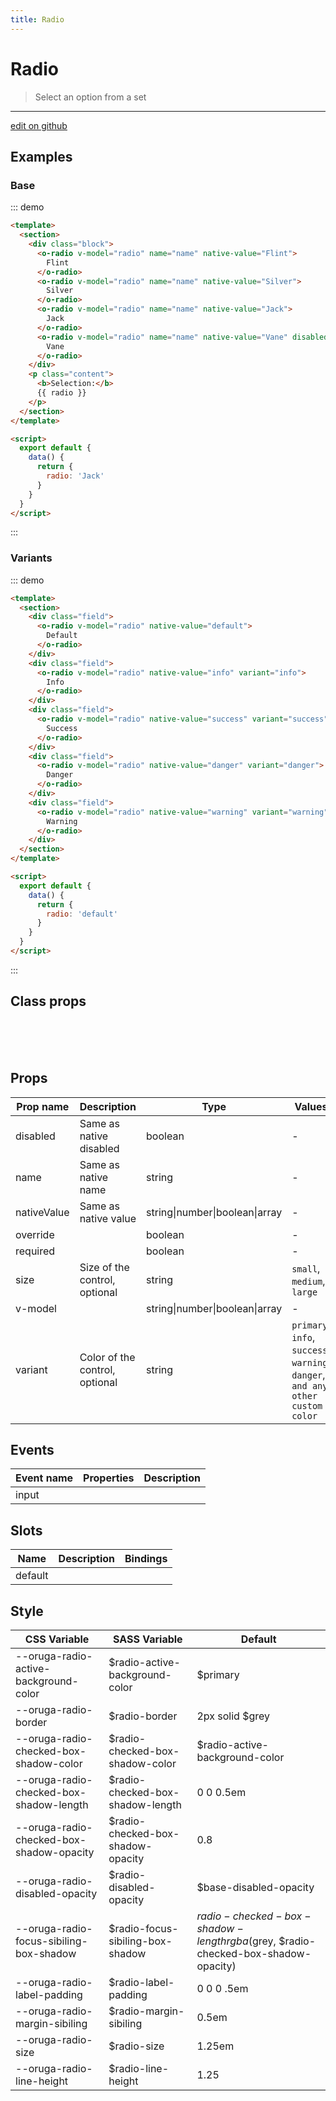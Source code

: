 ```yaml
---
title: Radio
---
```


# Radio

> Select an option from a set

---

<a href="https://github.com/oruga-ui/oruga/edit/develop/packages/docs/../oruga/src/components/radio/examples/Radio.md" class="docgen-edit-link">edit on github</a>

## Examples

### Base

::: demo

```html
<template>
  <section>
    <div class="block">
      <o-radio v-model="radio" name="name" native-value="Flint">
        Flint
      </o-radio>
      <o-radio v-model="radio" name="name" native-value="Silver">
        Silver
      </o-radio>
      <o-radio v-model="radio" name="name" native-value="Jack">
        Jack
      </o-radio>
      <o-radio v-model="radio" name="name" native-value="Vane" disabled>
        Vane
      </o-radio>
    </div>
    <p class="content">
      <b>Selection:</b>
      {{ radio }}
    </p>
  </section>
</template>

<script>
  export default {
    data() {
      return {
        radio: 'Jack'
      }
    }
  }
</script>
```

:::

### Variants

::: demo

```html
<template>
  <section>
    <div class="field">
      <o-radio v-model="radio" native-value="default">
        Default
      </o-radio>
    </div>
    <div class="field">
      <o-radio v-model="radio" native-value="info" variant="info">
        Info
      </o-radio>
    </div>
    <div class="field">
      <o-radio v-model="radio" native-value="success" variant="success">
        Success
      </o-radio>
    </div>
    <div class="field">
      <o-radio v-model="radio" native-value="danger" variant="danger">
        Danger
      </o-radio>
    </div>
    <div class="field">
      <o-radio v-model="radio" native-value="warning" variant="warning">
        Warning
      </o-radio>
    </div>
  </section>
</template>

<script>
  export default {
    data() {
      return {
        radio: 'default'
      }
    }
  }
</script>
```

:::

## Class props

<br />
<template>
  <div class="field">
    <doc-wrapper>
      <template v-slot:default="s">
        <o-radio v-model="s.checkbox" native-value="default" v-bind="s">Radio</o-radio>
      </template>
    </doc-wrapper>
    <inspector :inspectData="inspectData"></inspector>
  </div>
</template>

<script>

export default {
  data() {
    return {
      inspectData: [
        {
          class: 'rootClass',
          description : 'Class of the root element'
        },
        {
          class: 'labelClass',
          description : 'Class of the radio label'
        },
        {
          class: 'checkClass',
          description : 'Class of the native radio element'
        },
        {
          class: 'checkedClass',
          description : 'Class of the root element when checked',
          action: (cmp) => {
            cmp.data.checkbox = 'default';
          }
        },
        {
          class: 'checkCheckedClass',
          description : 'Class of the native radio element when checked',
          action: (cmp) => {
            cmp.data.checkbox = 'default';
          }
        },
        {
          class: 'sizeClass',
          description : 'Class of the radio size',
          properties: ["size"],
          suffixes: ['small', 'medium', 'large'],
          action: (cmp) => {
            cmp.data.size = 'large';
          }
        },
        {
          class: 'disabledClass',
          description : 'Class when radio is disabled',
          properties: ["disabled"],
          action: (cmp) => {
            cmp.data.disabled = true;
          }
        },
        {
          class: 'variantClass',
          description : 'Class of the radio variant',
          properties: ["variant"],
          suffixes: ['primary', 'info', 'warning', 'danger'],
          action: (cmp) => {
            cmp.data.variant = 'warning';
          }
        }
      ]
    }
  }
}
</script>

<br />
<br />

## Props

| Prop name   | Description                    | Type                           | Values                                                                          | Default |
| ----------- | ------------------------------ | ------------------------------ | ------------------------------------------------------------------------------- | ------- |
| disabled    | Same as native disabled        | boolean                        | -                                                                               |         |
| name        | Same as native name            | string                         | -                                                                               |         |
| nativeValue | Same as native value           | string\|number\|boolean\|array | -                                                                               |         |
| override    |                                | boolean                        | -                                                                               |         |
| required    |                                | boolean                        | -                                                                               |         |
| size        | Size of the control, optional  | string                         | `small`, `medium`, `large`                                                      |         |
| v-model     |                                | string\|number\|boolean\|array | -                                                                               |         |
| variant     | Color of the control, optional | string                         | `primary`, `info`, `success`, `warning`, `danger`, `and any other custom color` |         |

## Events

| Event name | Properties | Description |
| ---------- | ---------- | ----------- |
| input      |            |

## Slots

| Name    | Description | Bindings |
| ------- | ----------- | -------- |
| default |             |          |

## Style

| CSS Variable                             | SASS Variable                      | Default                                                                          |
| ---------------------------------------- | ---------------------------------- | -------------------------------------------------------------------------------- |
| --oruga-radio-active-background-color    | \$radio-active-background-color    | \$primary                                                                        |
| --oruga-radio-border                     | \$radio-border                     | 2px solid \$grey                                                                 |
| --oruga-radio-checked-box-shadow-color   | \$radio-checked-box-shadow-color   | \$radio-active-background-color                                                  |
| --oruga-radio-checked-box-shadow-length  | \$radio-checked-box-shadow-length  | 0 0 0.5em                                                                        |
| --oruga-radio-checked-box-shadow-opacity | \$radio-checked-box-shadow-opacity | 0.8                                                                              |
| --oruga-radio-disabled-opacity           | \$radio-disabled-opacity           | \$base-disabled-opacity                                                          |
| --oruga-radio-focus-sibiling-box-shadow  | \$radio-focus-sibiling-box-shadow  | $radio-checked-box-shadow-length rgba($grey, \$radio-checked-box-shadow-opacity) |
| --oruga-radio-label-padding              | \$radio-label-padding              | 0 0 0 .5em                                                                       |
| --oruga-radio-margin-sibiling            | \$radio-margin-sibiling            | 0.5em                                                                            |
| --oruga-radio-size                       | \$radio-size                       | 1.25em                                                                           |
| --oruga-radio-line-height                | \$radio-line-height                | 1.25                                                                             |
